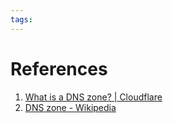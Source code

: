 ```yaml
---
tags:
---
```


# References
1. [What is a DNS zone? | Cloudflare](https://www.cloudflare.com/learning/dns/glossary/dns-zone/)
2. [DNS zone - Wikipedia](https://en.wikipedia.org/wiki/DNS_zone)